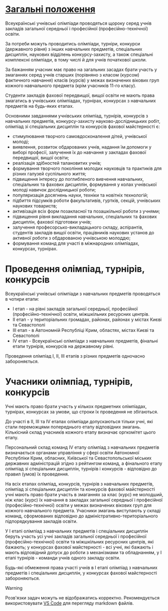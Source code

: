 # [Загальні положення](https://zakon.rada.gov.ua/laws/show/z1318-11)
Всеукраїнські учнівські олімпіади проводяться щороку серед учнів закладів загальної середньої і професійної (професійно-технічної) освіти.

За потреби можуть проводитись олімпіади, турніри, конкурси (державного рівня) з інших навчальних предметів, спеціальних дисциплін, наукових відділень конкурсу-захисту, а також спеціальні комплексні олімпіади, в тому числі й для учнів початкової школи.

За бажанням учасник має право на загальних засадах брати участь у змаганнях серед учнів старших (порівняно з класом (курсом) фактичного навчання) класів (курсів) у межах визначених вікових груп кожного навчального предмета (крім учасників 11-го класу).

Студенти закладів фахової передвищої, вищої освіти не мають права змагатись в учнівських олімпіадах, турнірах, конкурсах з навчальних предметів на будь-яких етапах.

Основними завданнями учнівських олімпіад, турнірів, конкурсів з навчальних предметів, конкурсу-захисту науково-дослідницьких робіт, олімпіад зі спеціальних дисциплін та конкурсів фахової майстерності є:
- стимулювання творчого самовдосконалення дітей, учнівської молоді;
- виявлення, розвиток обдарованих учнів, надання їм допомоги у виборі професії, залучення їх до навчання у закладах фахової передвищої, вищої освіти;
- реалізація здібностей талановитих учнів;
- формування творчого покоління молодих науковців та практиків для різних галузей суспільного життя;
- підвищення інтересу до поглибленого вивчення навчальних, спеціальних та фахових дисциплін, формування у колах учнівської молоді навичок дослідницької роботи;
- популяризація досягнень науки, техніки та новітніх технологій;
- підбиття підсумків роботи факультативів, гуртків, секцій, учнівських наукових товариств;
- активізація всіх форм позакласної та позашкільної роботи з учнями;
- підвищення рівня викладання навчальних, спеціальних та фахових дисциплін, фахової підготовки учнів;
- залучення професорсько-викладацького складу, аспірантів, студентів закладів вищої освіти, працівників наукових установ до активної роботи з обдарованою учнівською молоддю;
- формування команд для участі в міжнародних олімпіадах, конкурсах, турнірах.

# Проведення олімпіад, турнірів, конкурсів
Всеукраїнські учнівські олімпіади з навчальних предметів проводяться в чотири етапи:
- I етап - на рівні закладів загальної середньої, професійної (професійно-технічної) освіти, міжшкільних ресурсних центрів.
- II етап - у територіальних громадах, районах, районах у містах Києві та Севастополі
- III етап - в Автономній Республіці Крим, областях, містах Києві та Севастополі
- IV етап - Всеукраїнські олімпіади з навчальних предметів, фінальні етапи турнірів, конкурсів на державному рівні.

Проведення олімпіад I, II, III етапів з різних предметів одночасно забороняється.
# Учасники олімпіад, турнірів, конкурсів

Учні мають право брати участь у кількох предметних олімпіадах, турнірах, конкурсах за умови, що строки їх проведення не збігаються.

До участі в II, III та IV етапах олімпіади допускаються тільки учні, які стали переможцями попереднього етапу відповідних змагань. Кількісний склад учасників кожного етапу визначає оргкомітет цього етапу.

Персональний склад команд IV етапу олімпіад з навчальних предметів визначається органами управління у сфері освіти Автономної Республіки Крим, обласних, Київської та Севастопольської міських державних адміністрацій згідно з рейтингом команд, а фінального етапу олімпіад зі спеціальних дисциплін, турнірів і конкурсів - відповідно до правил (умов) їх проведення.

На всіх етапах олімпіад, конкурсів, турнірів з навчальних предметів, олімпіад зі спеціальних дисциплін та конкурсів фахової майстерності учні мають право брати участь в змаганнях за клас (курс) не молодший, ніж клас (курс) їх навчання в закладах загальної середньої і професійної (професійно-технічної) освіти у межах визначених вікових груп для кожного навчального предмета. Учасники змагань виступають у складі команд, сформованих відповідно до адміністративно-територіального підпорядкування закладів освіти.

У I етапі олімпіад з навчальних предметів і спеціальних дисциплін беруть участь усі учні закладів загальної середньої і професійної (професійно-технічної) освіти та міжшкільних ресурсних центрів, які бажають; у конкурсах фахової майстерності - всі учні, які бажають і мають відповідний допуск до роботи з механізмами та обладнанням, у I етапі турнірів - команди учнів одного закладу освіти.

Будь-які обмеження права участі учнів в I етапі олімпіад з навчальних предметів і спеціальних дисциплін, у конкурсах фахової майстерності забороняються.

> [!WARNING]  
> Розв'язки задач можуть не відображатись корректно. Рекомендується використовувати [VS Code](https://code.visualstudio.com/) для перегляду markdown файлів.